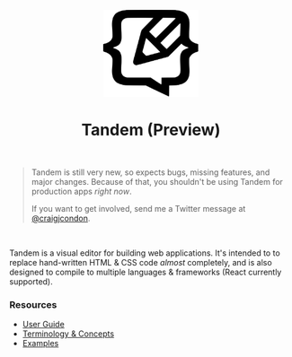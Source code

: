 <p align="center">
  <img src="assets/logo.svg" width="170px">
  <h1 align="center">Tandem (Preview)</h1>
</p>

<br />

> Tandem is still very new, so expects bugs, missing features, and major changes. Because of that, you shouldn't be using Tandem for production apps _right now_.
>
> If you want to get involved, send me a Twitter message at [@craigjcondon](https://twitter.com/craigjcondon).

<br />

Tandem is a visual editor for building web applications. It's intended to to replace hand-written HTML & CSS code _almost_ completely, and is also designed to compile to multiple languages & frameworks (React currently supported).

### Resources

- [User Guide](./docs/user-guide.md)
- [Terminology & Concepts](./docs/concepts.md)
- [Examples](https://github.com/tandemcode/examples)
